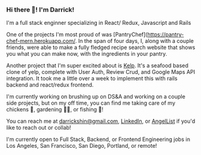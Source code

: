 ### Hi there 👋! I'm Darrick!

I'm a full stack enginner specializing in React/ Redux, Javascript and Rails

One of the projects I'm most proud of was [PantryChef](https://pantry-chef-mern.herokuapp.com/. In the span of four days, I, along with a couple friends, were able to make a fully fledged recipe search website that shows you what you can make now, with the ingredients in your pantry.

Another project that I'm super excited about is [Kelp](https://kelp-yelp-clone.herokuapp.com/). It's a seafood based clone of yelp, complete with User Auth, Review Crud, and Google Maps API integration. It took me a little over a week to implement this with rails backend and react/redux frontend.

I'm currently working on brushing up on DS&A and working on a couple side projects, but on my off time, you can find me taking care of my chickens 🐔, gardening 🧑‍🌾, or fishing 🎣!

You can reach me at darrickshin@gmail.com, [LinkedIn](https://www.linkedin.com/in/darrick-shin/), or [AngelList](https://angel.co/u/darrick-shin) if you'd like to reach out or collab!

I'm currently open to Full Stack, Backend, or Frontend Engineering jobs in Los Angeles, San Francisco, San Diego, Portland, or remote!

<!--
**GIT-DS/GIT-DS** is a ✨ _special_ ✨ repository because its `README.md` (this file) appears on your GitHub profile.

Here are some ideas to get you started:

- 🔭 I’m currently working on ...
- 🌱 I’m currently learning ...
- 👯 I’m looking to collaborate on ...
- 🤔 I’m looking for help with ...
- 💬 Ask me about ...
- 📫 How to reach me: ...
- 😄 Pronouns: ...
- ⚡ Fun fact: ...
-->
